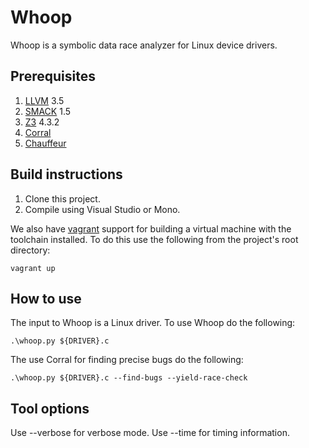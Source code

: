 Whoop
====================
Whoop is a symbolic data race analyzer for Linux device drivers.

## Prerequisites
1. [LLVM](http://llvm.org) 3.5
2. [SMACK](https://github.com/smackers/smack) 1.5
3. [Z3](https://github.com/Z3Prover/z3) 4.3.2
4. [Corral](https://corral.codeplex.com)
5. [Chauffeur](https://github.com/mc-imperial/chauffeur)

## Build instructions
1. Clone this project.
2. Compile using Visual Studio or Mono.

We also have [vagrant](https://www.vagrantup.com) support for building a virtual machine with the toolchain installed. To do this use the following from the project's root directory:

```
vagrant up
```

## How to use

The input to Whoop is a Linux driver. To use Whoop do the following:

```
.\whoop.py ${DRIVER}.c
```

The use Corral for finding precise bugs do the following:

```
.\whoop.py ${DRIVER}.c --find-bugs --yield-race-check
```

## Tool options

Use --verbose for verbose mode. Use --time for timing information.
